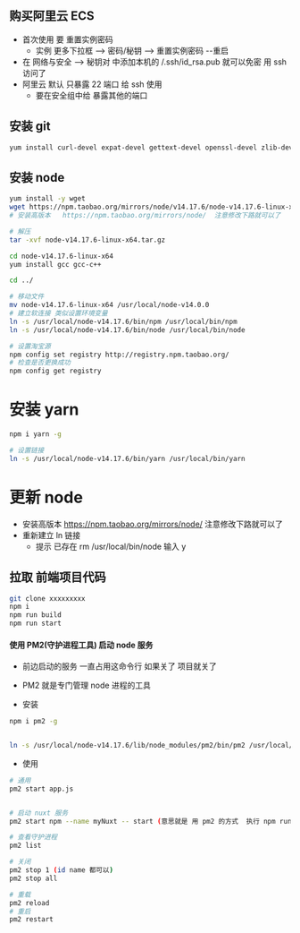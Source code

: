 ## 购买阿里云 ECS
- 首次使用 要 重置实例密码
    - 实例 更多下拉框  --> 密码/秘钥 --> 重置实例密码 --重启
- 在 网络与安全 --> 秘钥对 中添加本机的 /.ssh/id_rsa.pub 就可以免密 用 ssh  访问了
- 阿里云 默认 只暴露 22 端口   给  ssh 使用
    - 要在安全组中给 暴露其他的端口
  



## 安装 git
```sh
yum install curl-devel expat-devel gettext-devel openssl-devel zlib-devel git-core
```
## 安装 node
```sh
yum install -y wget
wget https://npm.taobao.org/mirrors/node/v14.17.6/node-v14.17.6-linux-x64.tar.gz
# 安装高版本   https://npm.taobao.org/mirrors/node/  注意修改下路就可以了

# 解压
tar -xvf node-v14.17.6-linux-x64.tar.gz

cd node-v14.17.6-linux-x64
yum install gcc gcc-c++

cd ../

# 移动文件
mv node-v14.17.6-linux-x64 /usr/local/node-v14.0.0
# 建立软连接 类似设置环境变量
ln -s /usr/local/node-v14.17.6/bin/npm /usr/local/bin/npm
ln -s /usr/local/node-v14.17.6/bin/node /usr/local/bin/node

# 设置淘宝源
npm config set registry http://registry.npm.taobao.org/
# 检查是否更换成功
npm config get registry

```

# 安装 yarn 
```sh
npm i yarn -g

# 设置链接
ln -s /usr/local/node-v14.17.6/bin/yarn /usr/local/bin/yarn

```

# 更新 node 
-  安装高版本   https://npm.taobao.org/mirrors/node/  注意修改下路就可以了
- 重新建立 ln 链接
    - 提示 已存在  rm /usr/local/bin/node  输入 y

## 拉取 前端项目代码
```sh
git clone xxxxxxxxx
npm i 
npm run build
npm run start
```

#### 使用 PM2(守护进程工具) 启动 node 服务

- 前边启动的服务 一直占用这命令行 如果关了 项目就关了
- PM2 就是专门管理 node 进程的工具

- 安装
```sh
npm i pm2 -g


ln -s /usr/local/node-v14.17.6/lib/node_modules/pm2/bin/pm2 /usr/local/bin/
```

- 使用 
```sh
# 通用 
pm2 start app.js


# 启动 nuxt 服务
pm2 start npm --name myNuxt -- start (意思就是 用 pm2 的方式  执行 npm run start 进程名字为 myNuxt)

# 查看守护进程
pm2 list

# 关闭
pm2 stop 1 (id name 都可以)
pm2 stop all

# 重载
pm2 reload
# 重启
pm2 restart
```